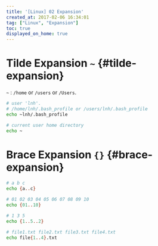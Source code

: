 ```yaml
---
title: '[Linux] 02 Expansion'
created_at: 2017-02-06 16:34:01
tag: ["Linux", "Expansion"]
toc: true
displayed_on_home: true
---
```


# Tilde Expansion `~` {#tilde-expansion}

`~` : `/home` or `/users` or `/Users`.
```sh
# user 'lnh'.
# /home/lnh/.bash_profile or /users/lnh/.bash_profile
echo ~lnh/.bash_profile

# current user home directory
echo ~
```

# Brace Expansion `{}` {#brace-expansion}

```sh
# a b c
echo {a..c}

# 01 02 03 04 05 06 07 08 09 10
echo {01..10}

# 1 3 5
echo {1..5..2}

# file1.txt file2.txt file3.txt file4.txt
echo file{1..4}.txt
```